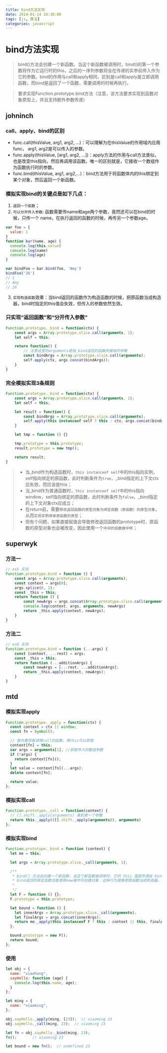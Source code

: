```yaml
---
title: bind方法实现
date: 2019-01-14 10:30:00
tags: [js, 算法]
categories: javascript
---
```


# bind方法实现

> bind()方法会创建一个新函数。当这个新函数被调用时，bind()的第一个参数将作为它运行时的this，之后的一序列参数将会在传递的实参前传入作为它的参数。bind的作用与call和apply相同，区别是call和apply是立即调用函数，而bind是返回了一个函数，需要调用的时候再执行。

> 要求实现Function.prototype.bind方法（注意，该方法要求实现到函数对象原型上，并且支持额外参数传递）

## johninch

### call、apply、bind的区别
- func.call(thisValue, arg1, arg2, …)：可以理解为在thisValue的作用域内应用func， arg1, arg2是可以传入的参数。
- func.apply(thisValue, [arg1, arg2, …])：apply方法的作用与call方法类似，也是改变this指向，然后再调用该函数。唯一的区别就是，它接收一个数组作为函数执行时的参数。
- func.bind(thisValue, arg1, arg2,…)：bind方法用于将函数体内的this绑定到某个对象，然后返回一个新函数。

### 模拟实现bind的关键点是如下几点：
1. `返回一个函数`；
2. `可以分开传入参数`: 函数需要传name和age两个参数，竟然还可以在bind的时候，只传一个 name，在执行返回的函数的时候，再传另一个参数age。
```js
var foo = {
  value: 1
}
function bar(name, age) {
  console.log(this.value)
  console.log(name)
  console.log(age)
}

var bindFoo = bar.bind(foo, 'Amy')
bindFoo('26')
// 1
// Amy
// 26
```
3. `实现构造函数`效果：当bind返回的函数作为构造函数的时候，把原函数当成构造器，bind时指定的this值会失效，但传入的参数依然生效。

### 只实现“返回函数”和“分开传入参数”
```js
Function.prototype._bind = function(ctx) {
    const args = Array.prototype.slice.call(arguments, 1);
    let self = this;

    return function() {
        // 注意这里的arguments是指_bind返回的函数所接收的参数
        const bindArgs = Array.prototype.slice.call(arguments);
        self.apply(ctx, args.concat(bindArgs));
    }
}
```
### 完全模拟实现3条规则
```js
Function.prototype._bind = function(ctx) {
    const args = Array.prototype.slice.call(arguments, 1);
    let self = this;

    let result = function() {
        const bindArgs = Array.prototype.slice.call(arguments);
        self.apply(this instanceof self ? this : ctx, args.concat(bindArgs));
    }

    let tmp = function () {}

    tmp.prototype = this.prototype;
    result.prototype = new tmp();

    return result;
}
```
> - 当_bind作为构造函数时，`this instanceof self`中的this指向实例，self指向绑定的原函数，此时判断条件为`true`，_bind指定的上下文ctx应失效，而应该是this；
> - 当_bind作为普通函数时，`this instanceof self`中的this指向window，self指向绑定的原函数，此时判断条件为`false`，_bind指定的上下文对象ctx应成立；
> - 在return前，需要`修改返回函数的原型对象为绑定函数（原函数）的原型对象`，从而`实现实例继承原函数的原型`；
> - 但有个问题，如果直接赋值会导致修改返回函数的prototype时，原函数的原型对象也会被改变，因此使用一个`中间的函数做中转`；

## superwyk
### 方法一
```js
// es5 实现
Function.prototype.bind = function () {
    const args = Array.prototype.slice.call(arguments);
    const context = args[0];
    args.splice(0, 1);
    const _this = this;
    return function () {
        const newArgs = args.concat(Array.prototype.slice.call(arguments));
        console.log(context, args, arguments, newArgs)
        return _this.apply(context, newArgs);
    }
}
```

### 方法二
```js
// es6 实现
Function.prototype.bind = function (...args) {
    const [context, ...rest] = args;
    const _this = this;
    return function (...additionArgs) {
        const newArgs = [...rest, ...additionArgs];
        return _this.apply(context, newArgs);
    }
}
```

## mtd
### 模拟实现apply

```js
Function.prototype._apply = function(ctx) {
  const context = ctx || window;
  const fn = Symbol();

  // 首先要获取调用call的函数，用this可以获取
  context[fn] = this;
  var args = arguments[1]; //获取传入的数组参数
  if (!args) {
    return context[fn]();
  }
  let value = context[fn](...args);
  delete context[fn];

  return value;
};
```

### 模拟实现call

```js
Function.prototype._call = function(context) {
  // [].shift._apply(arguments) 拿到第一个参数
  return this._apply(([].shift._apply(arguments)), arguments)
};
```

### 模拟实现bind

```js
Function.prototype._bind = function (context) {
  let me = this;

  let args = Array.prototype.slice._call(arguments, 1);

  /**
   * bind() 方法会创建一个新函数，当这个新函数被调用时，它的 this 值是传递给 bind() 的第一个参数, 它的参数是 bind() 的其他参数和其原本的参数，
   * bind返回的绑定函数也能使用new操作符创建对象：这种行为就像把原函数当成构造器。提供的this值被忽略，同时调用时的参数被提供给模拟函数
   *
   */
  let F = function () {};
  F.prototype = this.prototype;

  let bound = function () {
    let innerArgs = Array.prototype.slice._call(arguments);
    let finalArgs = args.concat(innerArgs);
    return me._apply(this instanceof F ? this : context || this, finalArgs);
  };

  bound.prototype = new F();
  return bound;
};
```

### 使用
```js
let obj = {
  name: "xiaohong",
  sayHello: function (age) {
    console.log(this.name, age);
  }
};

let ming = {
  name: "xiaoming",
};

obj.sayHello._apply(ming, [23]);  // xiaoming 23
obj.sayHello._call(ming, 23);  // xiaoming 23

let fn = obj.sayHello._bind(ming, 23);
fn();       // xiaoming 23

let bound = new fn();  // undefined 23
```


